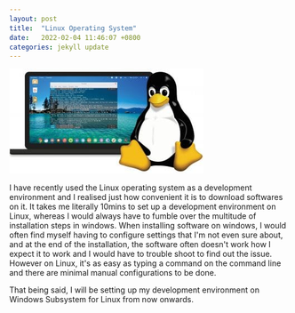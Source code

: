 ```yaml
---
layout: post
title:  "Linux Operating System"
date:   2022-02-04 11:46:07 +0800
categories: jekyll update
---
```


![Linux](../images/linux.jpg)

I have recently used the Linux operating system as a development environment and I realised just how convenient it is to download softwares on it. It takes me literally 10mins to set up a development environment on Linux, whereas I would always have to fumble over the multitude of installation steps in windows. When installing software on windows, I would often find myself having to configure settings that I'm not even sure about, and at the end of the installation, the software often doesn't work how I expect it to work and I would have to trouble shoot to find out the issue. However on Linux, it's as easy as typing a command on the command line and there are minimal manual configurations to be done.

That being said, I will be setting up my development environment on Windows Subsystem for Linux from now onwards.